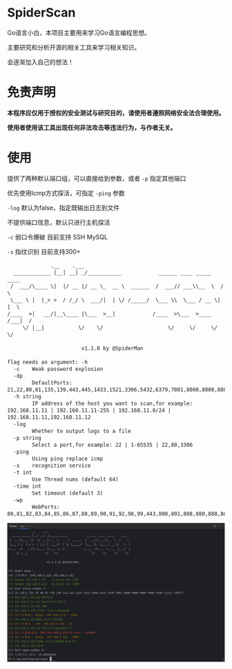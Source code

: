 # SpiderScan

Go语言小白，本项目主要用来学习Go语言编程思想。

主要研究和分析开源的相关工具来学习相关知识。

会逐渐加入自己的想法！

# 免责声明

**本程序应仅用于授权的安全测试与研究目的，请使用者遵照网络安全法合理使用。**

**使用者使用该工具出现任何非法攻击等违法行为，与作者无关。**

# 使用

提供了两种默认端口组，可以直接给到参数，或者 `-p` 指定其他端口

优先使用Icmp方式探活，可指定 `-ping` 参数

`-log` 默认为false，指定既输出日志到文件

不提供端口信息，默认只进行主机探活

`-c` 弱口令爆破 目前支持 SSH MySQL

`-s` 指纹识别 目前支持300+

```
              .__    .___
  ____________ |__| __| _/___________            ______ ____ _____    ____
 /  ___/\____ \|  |/ __ |/ __ \_  __ \  ______  /  ___// ___\\__  \  /    \
 \___ \ |  |_> >  / /_/ \  ___/|  | \/ /_____/  \___ \\  \___ / __ \|   |  \
/____  >|   __/|__\____ |\___  >__|            /____  >\___  >____  /___|  /
     \/ |__|           \/    \/                     \/     \/     \/     \/

                        v1.1.0 by @SpiderMan

flag needs an argument: -h
  -c    Weak password explosion
  -dp
        DefaultPorts: 21,22,80,81,135,139,443,445,1433,1521,3306,5432,6379,7001,8000,8080,8089,9000,9200,11211,27017
  -h string
        IP address of the host you want to scan,for example: 192.168.11.11 | 192.168.11.11-255 | 192.168.11.0/24 | 192.168.11.11,192.168.11.12
  -log
        Whether to output logs to a file
  -p string
        Select a port,for example: 22 | 1-65535 | 22,80,3306
  -ping
        Using ping replace icmp
  -s    recognition service
  -t int
        Use Thread nums (default 64)
  -time int
        Set timeout (default 3)
  -wp
        WebPorts: 80,81,82,83,84,85,86,87,88,89,90,91,92,98,99,443,800,801,808,880,888,889,1000,1010,1080,1081,1082,1099,1118,1888,2008,2020,2100,2375,2379,3000,3008,3128,3505,5555,6080,6648,6868,7000,7001,7002,7003,7004,7005,7007,7008,7070,7071,7074,7078,7080,7088,7200,7680,7687,7688,7777,7890,8000,8001,8002,8003,8004,8006,8008,8009,8010,8011,8012,8016,8018,8020,8028,8030,8038,8042,8044,8046,8048,8053,8060,8069,8070,8080,8081,8082,8083,8084,8085,8086,8087,8088,8089,8090,8091,8092,8093,8094,8095,8096,8097,8098,8099,8100,8101,8108,8118,8161,8172,8180,8181,8200,8222,8244,8258,8280,8288,8300,8360,8443,8448,8484,8800,8834,8838,8848,8858,8868,8879,8880,8881,8888,8899,8983,8989,9000,9001,9002,9008,9010,9043,9060,9080,9081,9082,9083,9084,9085,9086,9087,9088,9089,9090,9091,9092,9093,9094,9095,9096,9097,9098,9099,9100,9200,9443,9448,9800,9981,9986,9988,9998,9999,10000,10001,10002,10004,10008,10010,10250,12018,12443,14000,16080,18000,18001,18002,18004,18008,18080,18082,18088,18090,18098,19001,20000,20720,21000,21501,21502,28018,20880

```

![image-20230425141859838](README.assets/20231213172132.png)
